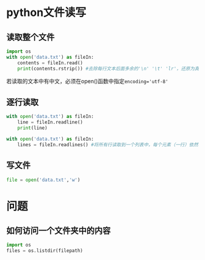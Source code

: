 # python文件读写

## 读取整个文件

```python
import os
with open('data.txt') as fileIn:
    contents = fileIn.read()
    print(contents.rstrip()) #去除每行文本后面多余的'\n' '\t' 'lr'，还原为真实的文本。lstrip()删除开头的，strip删除开头和结尾的
```

若读取的文本中有中文，必须在open()函数中指定```encoding='utf-8'```

## 逐行读取

```python
with open('data.txt') as fileIn:
    line = fileIn.readline()
    print(line)
```

```python
with open('data.txt') as fileIn:
    lines = fileIn.readlines() #将所有行读取到一个列表中，每个元素（一行）依然有冗余换行
```

## 写文件

```python
file = open('data.txt','w')
```

# 问题

## 如何访问一个文件夹中的内容

```python
import os
files = os.listdir(filepath)
```






